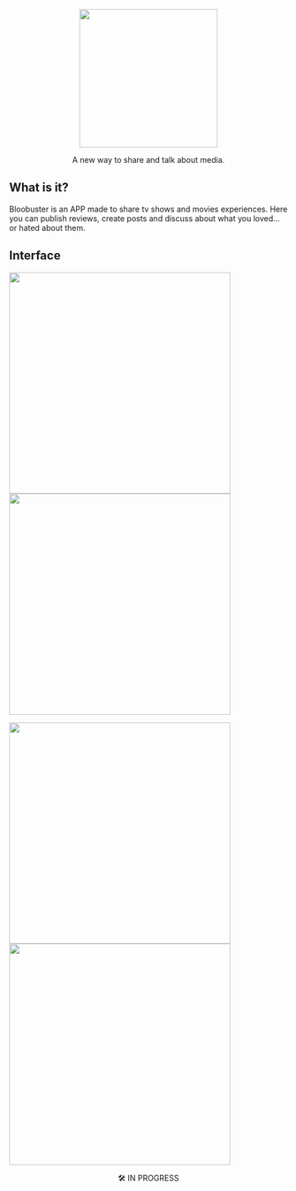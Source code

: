 <div align="center">
<img src="https://user-images.githubusercontent.com/57734796/85964187-0eeb8780-b98f-11ea-83a0-88548d405248.png" width="250" />
<p>A new way to share and talk about media.</p>
</div>

## What is it?

Bloobuster is an APP made to share tv shows and movies experiences. Here you can publish reviews, create posts and discuss about what you loved... or hated about them.

## Interface

<p>
  <img src="https://user-images.githubusercontent.com/57734796/85964037-81a83300-b98e-11ea-9cb9-6df653697ead.png" width="400" />
  <img src="https://user-images.githubusercontent.com/57734796/85964050-971d5d00-b98e-11ea-9236-fb209219ac18.png" width="400" /> 
</p>

<p>
  <img src="https://user-images.githubusercontent.com/57734796/85964061-a3091f00-b98e-11ea-9fa3-05b314add7ef.png" width="400" />
  <img src="https://user-images.githubusercontent.com/57734796/85964072-ab615a00-b98e-11ea-95c1-5c58d13364ad.png" width="400" /> 
</p>

<div align="center">
🛠 IN PROGRESS
</div>
